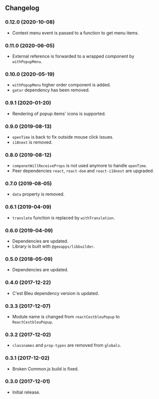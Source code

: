 ## Changelog

### 0.12.0 (2020-10-08)

- Context menu event is passed to a function to get menu items.

### 0.11.0 (2020-06-05)

- External reference is forwarded to a wrapped component by `withPopupMenu`.

### 0.10.0 (2020-05-19)

- `withPopupMenu` higher order component is added.
- `gator` dependency has been removed.

### 0.9.1 (2020-01-20)

- Rendering of popup items' icons is supported.

### 0.9.0 (2019-08-13)

- `openTime` is back to fix outside mouse click issues.
- `i18next` is removed.

### 0.8.0 (2019-08-12)

- `componetWillReceiveProps` is not used anymore to handle `openTime`.
- Peer dependencies `react`, `react-dom` and `react-i18next` are upgraded.

### 0.7.0 (2019-08-05)

- `data` property is removed.

### 0.6.1 (2019-04-09)

- `translate` function is replaced by `withTranslation`.

### 0.6.0 (2019-04-09)

- Dependencies are updated.
- Library is built with `@geoapps/libbuilder`.

### 0.5.0 (2018-05-09)

- Dependencies are updated.

### 0.4.0 (2017-12-22)

- C'est Bleu dependency version is updated.

### 0.3.3 (2017-12-07)

- Module name is changed from `reactCestbleuPopup` to `ReactCestbleuPopup`.

### 0.3.2 (2017-12-02)

- `classnames` and `prop-types` are removed from `globals`.

### 0.3.1 (2017-12-02)

- Broken Common.js build is fixed.

### 0.3.0 (2017-12-01)

- Initial release.
